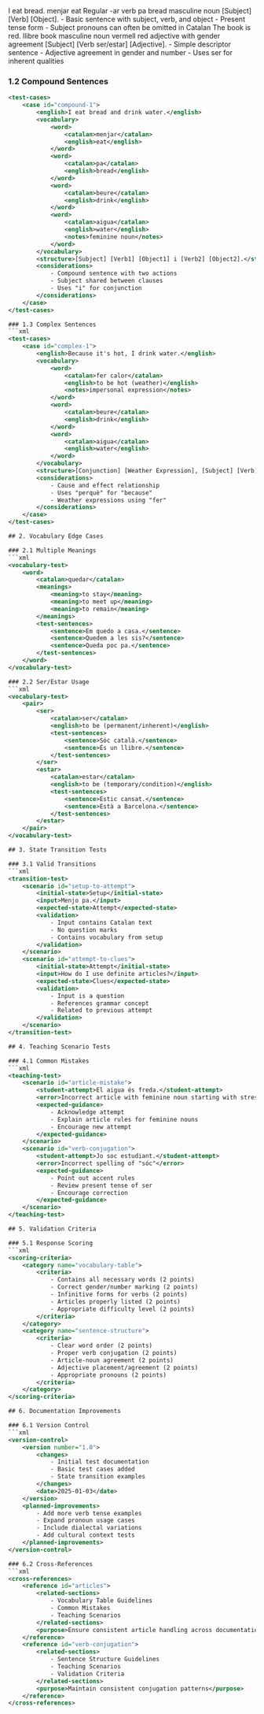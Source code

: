<test-cases>
    <case id="simple-1">
        <english>I eat bread.</english>
        <vocabulary>
            <word>
                <catalan>menjar</catalan>
                <english>eat</english>
                <notes>Regular -ar verb</notes>
            </word>
            <word>
                <catalan>pa</catalan>
                <english>bread</english>
                <notes>masculine noun</notes>
            </word>
        </vocabulary>
        <structure>[Subject] [Verb] [Object].</structure>
        <considerations>
            - Basic sentence with subject, verb, and object
            - Present tense form
            - Subject pronouns can often be omitted in Catalan
        </considerations>
    </case>
    <case id="simple-2">
        <english>The book is red.</english>
        <vocabulary>
            <word>
                <catalan>llibre</catalan>
                <english>book</english>
                <notes>masculine noun</notes>
            </word>
            <word>
                <catalan>vermell</catalan>
                <english>red</english>
                <notes>adjective with gender agreement</notes>
            </word>
        </vocabulary>
        <structure>[Subject] [Verb ser/estar] [Adjective].</structure>
        <considerations>
            - Simple descriptor sentence
            - Adjective agreement in gender and number
            - Uses ser for inherent qualities
        </considerations>
    </case>
</test-cases>

### 1.2 Compound Sentences
```xml
<test-cases>
    <case id="compound-1">
        <english>I eat bread and drink water.</english>
        <vocabulary>
            <word>
                <catalan>menjar</catalan>
                <english>eat</english>
            </word>
            <word>
                <catalan>pa</catalan>
                <english>bread</english>
            </word>
            <word>
                <catalan>beure</catalan>
                <english>drink</english>
            </word>
            <word>
                <catalan>aigua</catalan>
                <english>water</english>
                <notes>feminine noun</notes>
            </word>
        </vocabulary>
        <structure>[Subject] [Verb1] [Object1] i [Verb2] [Object2].</structure>
        <considerations>
            - Compound sentence with two actions
            - Subject shared between clauses
            - Uses "i" for conjunction
        </considerations>
    </case>
</test-cases>

### 1.3 Complex Sentences
```xml
<test-cases>
    <case id="complex-1">
        <english>Because it's hot, I drink water.</english>
        <vocabulary>
            <word>
                <catalan>fer calor</catalan>
                <english>to be hot (weather)</english>
                <notes>impersonal expression</notes>
            </word>
            <word>
                <catalan>beure</catalan>
                <english>drink</english>
            </word>
            <word>
                <catalan>aigua</catalan>
                <english>water</english>
            </word>
        </vocabulary>
        <structure>[Conjunction] [Weather Expression], [Subject] [Verb] [Object].</structure>
        <considerations>
            - Cause and effect relationship
            - Uses "perquè" for "because"
            - Weather expressions using "fer"
        </considerations>
    </case>
</test-cases>

## 2. Vocabulary Edge Cases

### 2.1 Multiple Meanings
```xml
<vocabulary-test>
    <word>
        <catalan>quedar</catalan>
        <meanings>
            <meaning>to stay</meaning>
            <meaning>to meet up</meaning>
            <meaning>to remain</meaning>
        </meanings>
        <test-sentences>
            <sentence>Em quedo a casa.</sentence>
            <sentence>Quedem a les sis?</sentence>
            <sentence>Queda poc pa.</sentence>
        </test-sentences>
    </word>
</vocabulary-test>

### 2.2 Ser/Estar Usage
```xml
<vocabulary-test>
    <pair>
        <ser>
            <catalan>ser</catalan>
            <english>to be (permanent/inherent)</english>
            <test-sentences>
                <sentence>Sóc català.</sentence>
                <sentence>És un llibre.</sentence>
            </test-sentences>
        </ser>
        <estar>
            <catalan>estar</catalan>
            <english>to be (temporary/condition)</english>
            <test-sentences>
                <sentence>Estic cansat.</sentence>
                <sentence>Està a Barcelona.</sentence>
            </test-sentences>
        </estar>
    </pair>
</vocabulary-test>

## 3. State Transition Tests

### 3.1 Valid Transitions
```xml
<transition-test>
    <scenario id="setup-to-attempt">
        <initial-state>Setup</initial-state>
        <input>Menjo pa.</input>
        <expected-state>Attempt</expected-state>
        <validation>
            - Input contains Catalan text
            - No question marks
            - Contains vocabulary from setup
        </validation>
    </scenario>
    <scenario id="attempt-to-clues">
        <initial-state>Attempt</initial-state>
        <input>How do I use definite articles?</input>
        <expected-state>Clues</expected-state>
        <validation>
            - Input is a question
            - References grammar concept
            - Related to previous attempt
        </validation>
    </scenario>
</transition-test>

## 4. Teaching Scenario Tests

### 4.1 Common Mistakes
```xml
<teaching-test>
    <scenario id="article-mistake">
        <student-attempt>El aigua és freda.</student-attempt>
        <error>Incorrect article with feminine noun starting with stressed 'a'</error>
        <expected-guidance>
            - Acknowledge attempt
            - Explain article rules for feminine nouns
            - Encourage new attempt
        </expected-guidance>
    </scenario>
    <scenario id="verb-conjugation">
        <student-attempt>Jo soc estudiant.</student-attempt>
        <error>Incorrect spelling of "sóc"</error>
        <expected-guidance>
            - Point out accent rules
            - Review present tense of ser
            - Encourage correction
        </expected-guidance>
    </scenario>
</teaching-test>

## 5. Validation Criteria

### 5.1 Response Scoring
```xml
<scoring-criteria>
    <category name="vocabulary-table">
        <criteria>
            - Contains all necessary words (2 points)
            - Correct gender/number marking (2 points)
            - Infinitive forms for verbs (2 points)
            - Articles properly listed (2 points)
            - Appropriate difficulty level (2 points)
        </criteria>
    </category>
    <category name="sentence-structure">
        <criteria>
            - Clear word order (2 points)
            - Proper verb conjugation (2 points)
            - Article-noun agreement (2 points)
            - Adjective placement/agreement (2 points)
            - Appropriate pronouns (2 points)
        </criteria>
    </category>
</scoring-criteria>

## 6. Documentation Improvements

### 6.1 Version Control
```xml
<version-control>
    <version number="1.0">
        <changes>
            - Initial test documentation
            - Basic test cases added
            - State transition examples
        </changes>
        <date>2025-01-03</date>
    </version>
    <planned-improvements>
        - Add more verb tense examples
        - Expand pronoun usage cases
        - Include dialectal variations
        - Add cultural context tests
    </planned-improvements>
</version-control>

### 6.2 Cross-References
```xml
<cross-references>
    <reference id="articles">
        <related-sections>
            - Vocabulary Table Guidelines
            - Common Mistakes
            - Teaching Scenarios
        </related-sections>
        <purpose>Ensure consistent article handling across documentation</purpose>
    </reference>
    <reference id="verb-conjugation">
        <related-sections>
            - Sentence Structure Guidelines
            - Teaching Scenarios
            - Validation Criteria
        </related-sections>
        <purpose>Maintain consistent conjugation patterns</purpose>
    </reference>
</cross-references>